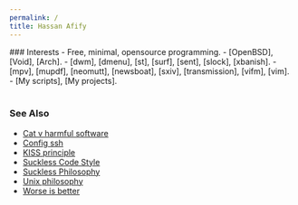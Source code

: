```yaml
---
permalink: /
title: Hassan Afify
---
```

<article markdown="1">
### Interests
- Free, minimal, opensource programming.
- [OpenBSD], [Void], [Arch].
- [dwm], [dmenu], [st], [surf], [sent], [slock], [xbanish].
- [mpv], [mupdf], [neomutt], [newsboat], [sxiv], [transmission], [vifm], [vim].
- [My scripts], [My projects].
<br><br>

### See Also
- [Cat v harmful software]
- [Config ssh]
- [KISS principle]
- [Suckless Code Style]
- [Suckless Philosophy]
- [Unix philosophy]
- [Worse is better]
</article>

[Arch]:            <https://archlinux.org>
[Cat v harmful software]: <http://harmful.cat-v.org/software>
[Config ssh]:             <https://stribika.github.io/2015/01/04/secure-secure-shell.html>
[KISS principle]:         <https://en.wikipedia.org/wiki/KISS_principle>
[My projects]:     <https://repo.or.cz/projlist.cgi?name=a15881596efea75a1c46081fff8e7656>
[My scripts]:      <https://repo.or.cz/dotfiles_afify.git/tree/HEAD:/.scripts>
[OpenBSD]:         <https://openbsd.org>
[Suckless Code Style]:    <https://suckless.org/coding_style>
[Suckless Philosophy]:    <https://suckless.org/philosophy>
[Unix philosophy]:        <https://en.wikipedia.org/wiki/Unix_philosophy>
[Void]:            <https://voidlinux.org/>
[Worse is better]:        <https://en.wikipedia.org/wiki/Worse_is_better>
[dmenu]:           <https://tools.suckless.org/dmenu>
[dunst]:           <https://dunst-project.org/>
[dwm]:             <https://dwm.suckless.org>
[mpv]:             <https://mpv.io/>
[mupdf]:           <https://mupdf.com/>
[neomutt]:         <https://neomutt.org/>
[newsboat]:        <http://newsboat.org/>
[sent]:            <https://tools.suckless.org/sent>
[slock]:           <https://tools.suckless.org/slock>
[st]:              <https://st.suckless.org/>
[surf]:            <https://surf.suckless.org>
[sxiv]:            <https://github.com/muennich/sxiv>
[transmission]:    <https://transmissionbt.com/>
[vifm]:            <https://vifm.info/>
[vim]:             <https://www.vim.org/>
[xbanish]:         <https://github.com/jcs/xbanish>

